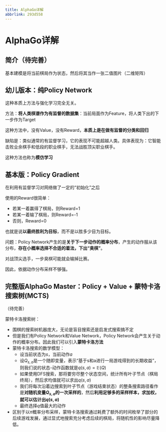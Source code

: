 ```yaml
---
title: AlphaGo详解
abbrlink: 293d558
---
```

# AlphaGo详解

## 简介（待完善）

基本建模是将当前棋局作为状态，然后将其当作一张二值图片（二维矩阵）

## 幼儿版本：纯Policy Network
这种本质上方法与强化学习完全无关。

方法：**将人类棋谱作为有监督的数据集**：当前局面作为Feature，将人类下出的下一步作为Target

这种方法中，没有Value，没有Reward，**本质上是在做有监督的分类和回归**

缺陷是：类似通常的有监督学习，它的表现不可能超越人类。具体表现为：它智能击败业余棋手和低段的职业棋手，无法战胜顶尖职业棋手。

这种方法也称为**模仿学习**

## 基本版：Policy Gradient

在利用有监督学习对网络做了一定的“初始化”之后

使用的Reward很简单：
- 若某一着赢得了棋局，则Reward=1
- 若某一着输了棋局，则Reward=-1
- 否则，Reward=0

也就是说**以最终胜利为目标**，而不是以胜多少目为目标。

问题：Policy Network产生的是**关于下一步动作的概率分布**，产生的动作服从该分布，**存在小概率选择不合适的着法，下出“臭棋”**。

对战顶尖选手，一步臭棋可能就会输掉比赛。

因此，依据动作分布采样不够强。

## 完整版AlphaGo Master：Policy + Value + 蒙特卡洛搜索树(MCTS)
（待完善）

蒙特卡洛搜索树：
- 围棋的搜索树机器庞大，无论是盲目搜索还是启发式搜索搞不定
- 但是我们有Policy Network和Value Network，Policy Network会产生关于动作的概率分布。因此我们可以引入**蒙特卡洛方法**
- 蒙特卡洛搜索的数学模型：
  - 设当前状态为$s$，当前动作$a$
  - 设$Q_{s,a}$是一个随即变量，表示“基于s和a进行一局游戏得到的长期收益”，则我们说的状态-动作函数就是$q(s,a) = \mathbb{E}(Q)$
  - 如果使用DFS搜索，那将要穷尽整个状态空间，统计所有叶子节点（棋局终局），然后求均值就可以求出$q(s,a)$
  - 我们将每次沿着边搜索到叶子节点（游戏结束状态）的整条搜索路径看作是**对随机变量$Q_{s,a}$的一次采样的**，然后**利用足够多的采样样本，求加权，就可以估计出$q(s,a)$**
  - 最终选择$q$值最大的动作
- 区别于以$\pi$概率分布采样，蒙特卡洛搜索通过耗费了额外的时间枚举了部分的后续游戏发展，通过显式地搜索充分考虑后续的棋局，将随机性的影响尽量降低。

